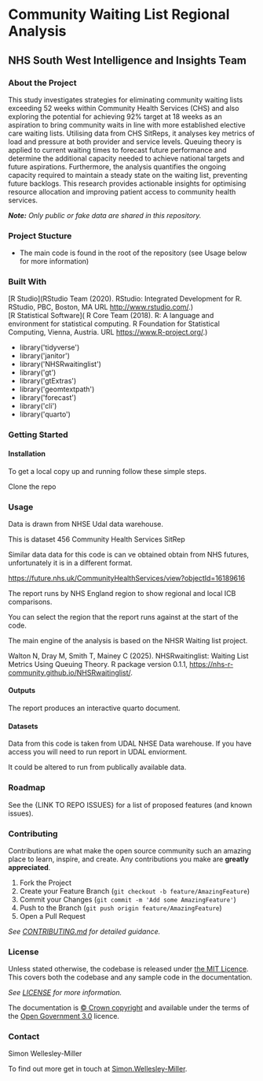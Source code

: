 # Community Waiting List Regional Analysis
## NHS South West Intelligence and Insights Team

### About the Project

This study investigates strategies for eliminating community waiting lists exceeding 52 weeks within Community Health Services (CHS) and also exploring the potential for achieving 92% target at 18 weeks as an aspiration to bring community waits in line with more established elective care waiting lists. Utilising data from CHS SitReps, it analyses key metrics of load and pressure at both provider and service levels. Queuing theory is applied to current waiting times to forecast future performance and determine the additional capacity needed to achieve national targets and future aspirations. Furthermore, the analysis quantifies the ongoing capacity required to maintain a steady state on the waiting list, preventing future backlogs. This research provides actionable insights for optimising resource allocation and improving patient access to community health services.

_**Note:** Only public or fake data are shared in this repository._

### Project Stucture

- The main code is found in the root of the repository (see Usage below for more information)

### Built With

[R Studio](RStudio Team (2020). RStudio: Integrated Development for R. RStudio, PBC, Boston, MA URL http://www.rstudio.com/.)  
[R Statistical Software](  R Core Team (2018). R: A language and environment for statistical computing. R Foundation for Statistical Computing, Vienna, Austria. URL https://www.R-project.org/.)

- library('tidyverse')
- library('janitor')
- library('NHSRwaitinglist')
- library('gt')
- library('gtExtras')
- library('geomtextpath')
- library('forecast')
- library('cli')
- library('quarto')

### Getting Started

#### Installation

To get a local copy up and running follow these simple steps.

Clone the repo

### Usage
Data is drawn from NHSE Udal data warehouse.

This is dataset 456 Community Health Services SitRep

Similar data data for this code is can ve obtained obtain from NHS futures, unfortunately it is in a different format.

https://future.nhs.uk/CommunityHealthServices/view?objectId=16189616

The report runs by NHS England region to show regional and local ICB comparisons.

You can select the region that the report runs against at the start of the code. 

The main engine of the analysis is based on the NHSR  Waiting list project.

Walton N, Dray M, Smith T, Mainey C (2025). NHSRwaitinglist: Waiting List Metrics Using Queuing Theory. R package version 0.1.1, https://nhs-r-community.github.io/NHSRwaitinglist/.


#### Outputs
The report produces an interactive quarto document.

#### Datasets
Data from this code is taken from UDAL NHSE Data warehouse.  If you have access you will need to run report in UDAL enviorment.

It could be altered to run from publically available data.

### Roadmap

See the {LINK TO REPO ISSUES} for a list of proposed features (and known issues).

### Contributing

Contributions are what make the open source community such an amazing place to learn, inspire, and create. Any contributions you make are **greatly appreciated**.

1. Fork the Project
2. Create your Feature Branch (`git checkout -b feature/AmazingFeature`)
3. Commit your Changes (`git commit -m 'Add some AmazingFeature'`)
4. Push to the Branch (`git push origin feature/AmazingFeature`)
5. Open a Pull Request

_See [CONTRIBUTING.md](./CONTRIBUTING.md) for detailed guidance._

### License

Unless stated otherwise, the codebase is released under [the MIT Licence][mit].
This covers both the codebase and any sample code in the documentation.

_See [LICENSE](./LICENSE) for more information._

The documentation is [© Crown copyright][copyright] and available under the terms
of the [Open Government 3.0][ogl] licence.

[mit]: LICENCE
[copyright]: http://www.nationalarchives.gov.uk/information-management/re-using-public-sector-information/uk-government-licensing-framework/crown-copyright/
[ogl]: http://www.nationalarchives.gov.uk/doc/open-government-licence/version/3/

### Contact

Simon Wellesley-Miller

To find out more  get in touch at [Simon.Wellesley-Miller](mailto:simon.wellesley-miller@nhs.net).




